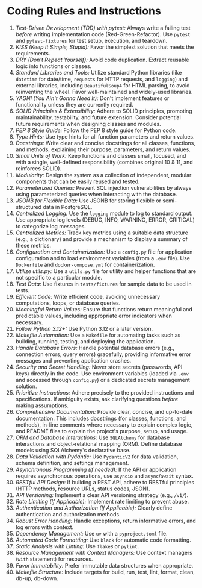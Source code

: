 # Coding Rules and Instructions

1.  *Test-Driven Development (TDD) with pytest:* Always write a failing test *before* writing implementation code (Red-Green-Refactor). Use `pytest` and `pytest-fixtures` for test setup, execution, and teardown.
2.  *KISS (Keep It Simple, Stupid):* Favor the simplest solution that meets the requirements.
3.  *DRY (Don't Repeat Yourself):* Avoid code duplication. Extract reusable logic into functions or classes.
4.  *Standard Libraries and Tools:* Utilize standard Python libraries (like `datetime` for date/time, `requests` for HTTP requests, and `logging`) and external libraries, including `BeautifulSoup4` for HTML parsing, to avoid reinventing the wheel.  Favor well-maintained and widely-used libraries.
5.  *YAGNI (You Ain't Gonna Need It):* Don't implement features or functionality unless they are currently required.
6.  *SOLID Principles & Extensibility:* Adhere to SOLID principles, promoting maintainability, testability, and future extension. Consider potential future requirements when designing classes and modules.
7.  *PEP 8 Style Guide:* Follow the PEP 8 style guide for Python code.
8.  *Type Hints:* Use type hints for all function parameters and return values.
9.  *Docstrings:* Write clear and concise docstrings for all classes, functions, and methods, explaining their purpose, parameters, and return values.
10. *Small Units of Work:* Keep functions and classes small, focused, and with a single, well-defined responsibility (combines original 10 & 11, and reinforces SOLID).
11. *Modularity:* Design the system as a collection of independent, modular components that can be easily reused and tested.
12. *Parameterized Queries:* Prevent SQL injection vulnerabilities by always using parameterized queries when interacting with the database.
13. *JSONB for Flexible Data:* Use JSONB for storing flexible or semi-structured data in PostgreSQL.
14. *Centralized Logging:* Use the `logging` module to log to standard output. Use appropriate log levels (DEBUG, INFO, WARNING, ERROR, CRITICAL) to categorize log messages.
15. *Centralized Metrics:* Track key metrics using a suitable data structure (e.g., a dictionary) and provide a mechanism to display a summary of these metrics.
16. *Configuration and Containerization:* Use a `config.py` file for application configuration and to load environment variables (from a `.env` file). Use `Dockerfile` and `docker-compose.yml` for containerization.
17. *Utilize utils.py:* Use a `utils.py` file for utility and helper functions that are not specific to a particular module.
18. *Test Data:* Use fixtures in `tests/fixtures` for sample data to be used in tests.
19. *Efficient Code:* Write efficient code, avoiding unnecessary computations, loops, or database queries.
20. *Meaningful Return Values:* Ensure that functions return meaningful and predictable values, including appropriate error indicators when necessary.
21. *Follow Python 3.12+:* Use Python 3.12 or a later version.
22. *Makefile Automation:* Use a `Makefile` for automating tasks such as building, running, testing, and deploying the application.
23. *Handle Database Errors:* Handle potential database errors (e.g., connection errors, query errors) gracefully, providing informative error messages and preventing application crashes.
24. *Security and Secret Handling:* Never store secrets (passwords, API keys) directly in the code. Use environment variables (loaded via `.env` and accessed through `config.py`) or a dedicated secrets management solution.
25. *Prioritize Instructions:* Adhere precisely to the provided instructions and specifications. If ambiguity exists, ask clarifying questions *before* making assumptions.
26. *Comprehensive Documentation:* Provide clear, concise, and up-to-date documentation. This includes docstrings (for classes, functions, and methods), in-line comments where necessary to explain complex logic, and README files to explain the project's purpose, setup, and usage.
27. *ORM and Database Interactions:* Use `SQLAlchemy` for database interactions and object-relational mapping (ORM).  Define database models using SQLAlchemy's declarative base.
28. *Data Validation with Pydantic:* Use `PydanticV2` for data validation, schema definition, and settings management.
29. *Asynchronous Programming (if needed):* If the API or application requires asynchronous operations, use `asyncio` and `async`/`await` syntax.
30. *RESTful API Design:* If building a REST API, adhere to RESTful principles (HTTP methods, resource URLs, status codes, JSON).
31. *API Versioning:* Implement a clear API versioning strategy (e.g., `/v1/`).
32. *Rate Limiting (If Applicable):* Implement rate limiting to prevent abuse.
33. *Authentication and Authorization (If Applicable):* Clearly define authentication and authorization methods.
34. *Robust Error Handling:* Handle exceptions, return informative errors, and log errors with context.
35. *Dependency Management:* Use `uv` with a `pyproject.toml` file.
36. *Automated Code Formatting:* Use `black` for automatic code formatting.
37. *Static Analysis with Linting:* Use `flake8` or `pylint`.
38. *Resource Management with Context Managers:* Use context managers (`with` statement) for resources.
39. *Favor Immutability:* Prefer immutable data structures when appropriate.
40. *Makefile Structure:* Include targets for build, run, test, lint, format, clean, db-up, db-down.
